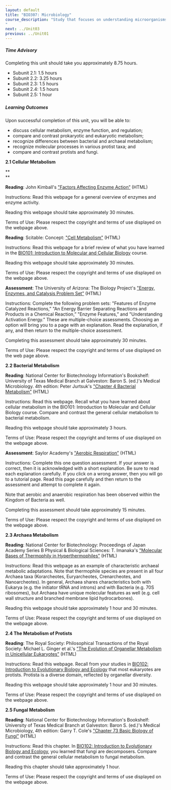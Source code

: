 ```yaml
---
layout: default
title: "BIO307: Microbiology"
course_description: "Study that focuses on understanding microorganisms including their taxonomy and identification, chemistry and metabolism, growth, reproduction, and genetic characteristics. Particular emphasis on the common organisms that cause human disease, including bacteria, fungi, protozoa and helminthes, and viruses and other microbe uses and antimicrobial treatments are examined."
next: ../Unit03
previous: ../Unit01
---
```

##### Time Advisory

Completing this unit should take you approximately 8.75 hours.  

-   Subunit 2.1: 1.5 hours  
-   Subunit 2.2: 3.25 hours  
-   Subunit 2.3: 1.5 hours  
-   Subunit 2.4: 1.5 hours  
-   Subunit 2.5: 1 hour    

#####   

##### Learning Outcomes

Upon successful completion of this unit, you will be able to:  

-   discuss cellular metabolism, enzyme function, and regulation;  
-   compare and contrast prokaryotic and eukaryotic metabolism;  
-   recognize differences between bacterial and archaeal metabolism;   
-   recognize molecular processes in various protist taxa; and  
-   compare and contrast protists and fungi.  

  

**2.1 Cellular Metabolism**

**  
**

**Reading**: John Kimball's ["Factors Affecting Enzyme Action”](http://users.rcn.com/jkimball.ma.ultranet/BiologyPages/E/Enzymes.html#pHandTemp) (HTML)

Instructions: Read this webpage for a general overview of enzymes and enzyme activity.

Reading this webpage should take approximately 30 minutes.

Terms of Use: Please respect the copyright and terms of use displayed on the webpage above.

**Reading**: Scitable: Concept: ["Cell Metabolism”](http://www.nature.com/scitable/topicpage/cell-metabolism-14026182) (HTML)

Instructions: Read this webpage for a brief review of what you have learned in the [BIO101: Introduction to Molecular and Cellular Biology](http://www.saylor.org/courses/bio101a) course.

Reading this webpage should take approximately 30 minutes.

Terms of Use: Please respect the copyright and terms of use displayed on the webpage above.

**Assessment**: The University of Arizona: The Biology Project's ["Energy, Enzymes, and Catalysis Problem Set”](http://www.biology.arizona.edu/biochemistry/problem_sets/energy_enzymes_catalysis/Energy_Enzymes_catalysis.html) (HTML)

Instructions: Complete the following problem sets: "Features of Enzyme Catalyzed Reactions,” "An Energy Barrier Separating Reactions and Products in a Chemical Reaction,” "Enzyme Features,” and "Understanding Activation Energy.” These are multiple-choice assessments. Choosing an option will bring you to a page with an explanation. Read the explanation, if any, and then return to the multiple-choice assessment. 

Completing this assessment should take approximately 30 minutes.

Terms of Use: Please respect the copyright and terms of use displayed on the web page above.  
  

**2.2 Bacterial Metabolism**

**Reading**: National Center for Biotechnology Information's Bookshelf: University of Texas Medical Branch at Galveston: Baron S. (ed.)'s Medical Microbiology. 4th edition: Peter Jurtsuk's ["Chapter 4 Bacterial Metabolism”](http://www.ncbi.nlm.nih.gov/books/NBK7919/) (HTML)

Instructions: Read this webpage. Recall what you have learned about cellular metabolism in the BIO101: Introduction to Molecular and Cellular Biology course. Compare and contrast the general cellular metabolism to bacterial metabolism.

Reading this webpage should take approximately 3 hours.

Terms of Use: Please respect the copyright and terms of use displayed on the webpage above.

**Assessment**: Saylor Academy's ["Aerobic Respiration”](http://www.saylor.org/content/bio307/assessments/BIO403_Unit_2_2_assessment.html) (HTML)

Instructions: Complete this one question assessment. If your answer is correct, then it is acknowledged with a short explanation. Be sure to read each explanation carefully. If you click on a wrong answer, then you will go to a tutorial page. Read this page carefully and then return to the assessment and attempt to complete it again.

Note that aerobic and anaerobic respiration has been observed within the Kingdom of Bacteria as well.

Completing this assessment should take approximately 15 minutes.

Terms of Use: Please respect the copyright and terms of use displayed on the webpage above.  
  

**2.3 Archaea Metabolism**

**Reading**: National Center for Biotechnology: Proceedings of Japan Academy Series B Physical & Biological Sciences: T. Imanaka's ["Molecular Bases of Thermophily in Hyperthermophiles”](http://www.ncbi.nlm.nih.gov/pmc/articles/PMC3309922/?tool=pubmed) (HTML)

Instructions: Read this webpage as an example of characteristic archaeal metabolic adaptations. Note that thermophile species are present in all four Archaea taxa (Korarcheotes, Euryarcheotes, Crenarcheotes, and Nanoarcheotes). In general, Archaea shares characteristics both with Eukarya (e.g. the initiator tRNA and introns) and with Bacteria (e.g. 70S ribosomes), but Archaea have unique molecular features as well (e.g. cell wall structure and branched membrane lipid hydrocarbones).

Reading this webpage should take approximately 1 hour and 30 minutes.

Terms of Use: Please respect the copyright and terms of use displayed on the webpage above.  
  

**2.4 The Metabolism of Protists**

**Reading**: The Royal Society: Philosophical Transactions of the Royal Society: Michael L. Ginger et al.'s ["The Evolution of Organellar Metabolism in Unicellular Eukaryotes”](http://rstb.royalsocietypublishing.org/content/365/1541/693.full) (HTML)

Instructions: Read this webpage. Recall from your studies in [BIO102: Introduction to Evolutionary Biology and Ecology](http://www.saylor.org/courses/bio102/) that most eukaryotes are protists. Protista is a diverse domain, reflected by organellar diversity.

Reading this webpage should take approximately 1 hour and 30 minutes.

Terms of Use: Please respect the copyright and terms of use displayed on the webpage above.  
  

**2.5 Fungal Metabolism**

**Reading**: National Center for Biotechnology Information's Bookshelf: University of Texas Medical Branch at Galveston: Baron S. (ed.)'s Medical Microbiology, 4th edition: Garry T. Cole's ["Chapter 73 Basic Biology of Fungi”](http://www.ncbi.nlm.nih.gov/books/NBK8099/) (HTML)

Instructions: Read this chapter. In [BIO102: Introduction to Evolutionary Biology and Ecology](http://www.saylor.org/courses/bio102/), you learned that fungi are decomposers. Compare and contrast the general cellular metabolism to fungal metabolism.

Reading this chapter should take approximately 1 hour.

Terms of Use: Please respect the copyright and terms of use displayed on the webpage above.

  
